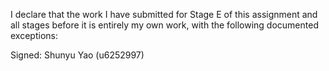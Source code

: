 I declare that the work I have submitted for Stage E of this assignment and all stages before it is entirely my own work, with the
following documented exceptions:


Signed: Shunyu Yao (u6252997)

